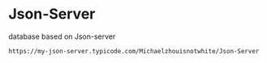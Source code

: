 # Json-Server

database based on Json-server

```https://my-json-server.typicode.com/Michaelzhouisnotwhite/Json-Server```
